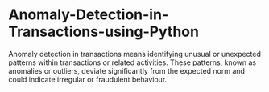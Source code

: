 # Anomaly-Detection-in-Transactions-using-Python
Anomaly detection in transactions means identifying unusual or unexpected patterns within transactions or related activities. These patterns, known as anomalies or outliers, deviate significantly from the expected norm and could indicate irregular or fraudulent behaviour.

